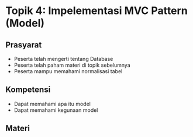 # Topik 4: Impelementasi MVC Pattern (Model)

## Prasyarat
- Peserta telah mengerti tentang Database
- Peserta telah paham materi di topik sebelumnya
- Peserta mampu memahami normalisasi tabel

## Kompetensi
- Dapat memahami apa itu model
- Dapat memahami kegunaan model

## Materi

